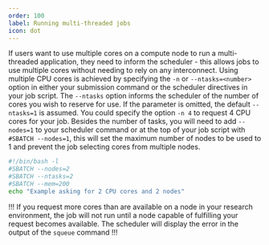 ```yaml
---
order: 100
label: Running multi-threaded jobs
icon: dot
---
```


If users want to use multiple cores on a compute node to run a multi-threaded application, they need to inform the scheduler - this allows jobs to use multiple cores without needing to rely on any interconnect. Using multiple CPU cores is achieved by specifying the `-n` or `--ntasks=<number>` option in either your submission command or the scheduler directives in your job script. The `--ntasks` option informs the scheduler of the number of cores you wish to reserve for use. If the parameter is omitted, the default `--ntasks=1` is assumed. You could specify the option `-n 4` to request 4 CPU cores for your job. Besides the number of tasks, you will need to add `--nodes=1` to your scheduler command or at the top of your job script with `#SBATCH --nodes=1`, this will set the maximum number of nodes to be used to 1 and prevent the job selecting cores from multiple nodes.

```bash
#!/bin/bash -l
#SBATCH --nodes=2
#SBATCH --ntasks=2
#SBATCH --mem=200
echo "Example asking for 2 CPU cores and 2 nodes"

```


!!!
If you request more cores than are available on a node in your research environment, the job will not run until a node capable of fulfilling your request becomes available. The scheduler will display the error in the output of the `squeue` command
!!!

